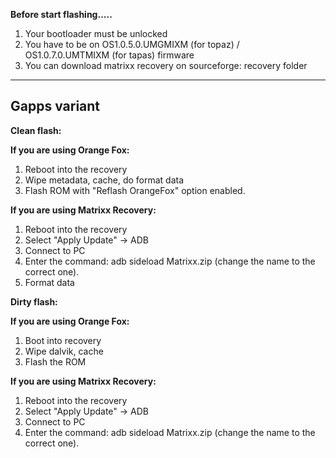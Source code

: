 **Before start flashing.....**

1. Your bootloader must be unlocked
2. You have to be on OS1.0.5.0.UMGMIXM (for topaz) / OS1.0.7.0.UMTMIXM (for tapas) firmware
3. You can download matrixx recovery on sourceforge: recovery folder
----
## Gapps variant

**Clean flash:**

**If you are using Orange Fox:**
1. Reboot into the recovery
2. Wipe metadata, cache, do format data
3. Flash ROM with "Reflash OrangeFox" option enabled.

**If you are using Matrixx Recovery:**
1. Reboot into the recovery
2. Select "Apply Update" -> ADB
3. Connect to PC
4. Enter the command: adb sideload Matrixx.zip (change the name to the correct one).
5. Format data

**Dirty flash:**

**If you are using Orange Fox:**
1. Boot into recovery
2. Wipe dalvik, cache
3. Flash the ROM

**If you are using Matrixx Recovery:**
1. Reboot into the recovery
2. Select "Apply Update" -> ADB
3. Connect to PC
4. Enter the command: adb sideload Matrixx.zip (change the name to the correct one).
